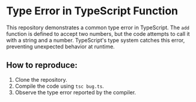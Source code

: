# Type Error in TypeScript Function

This repository demonstrates a common type error in TypeScript.  The `add` function is defined to accept two numbers, but the code attempts to call it with a string and a number. TypeScript's type system catches this error, preventing unexpected behavior at runtime.

## How to reproduce:

1. Clone the repository.
2. Compile the code using `tsc bug.ts`.
3. Observe the type error reported by the compiler.